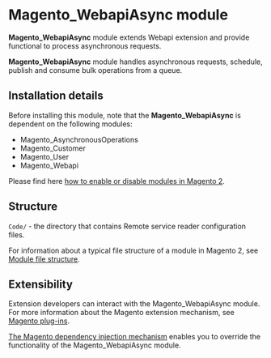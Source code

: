 # Magento_WebapiAsync module

**Magento_WebapiAsync** module extends Webapi extension and provide functional to process asynchronous requests.

**Magento_WebapiAsync** module handles asynchronous requests, schedule, publish and consume bulk operations from a queue.

## Installation details

Before installing this module, note that the **Magento_WebapiAsync** is dependent on the following modules:

- Magento_AsynchronousOperations
- Magento_Customer
- Magento_User
- Magento_Webapi

Please find here [how to enable or disable modules in Magento 2](https://devdocs.magento.com/guides/v2.4/install-gde/install/cli/install-cli-subcommands-enable.html).

## Structure

`Code/` - the directory that contains Remote service reader configuration files.

For information about a typical file structure of a module in Magento 2, see [Module file structure](http://devdocs.magento.com/guides/v2.4/extension-dev-guide/build/module-file-structure.html#module-file-structure).

## Extensibility

Extension developers can interact with the Magento_WebapiAsync module. For more information about the Magento extension mechanism, see [Magento plug-ins](http://devdocs.magento.com/guides/v2.4/extension-dev-guide/plugins.html).

[The Magento dependency injection mechanism](http://devdocs.magento.com/guides/v2.4/extension-dev-guide/depend-inj.html) enables you to override the functionality of the Magento_WebapiAsync module.

